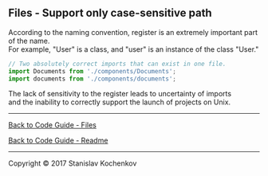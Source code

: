 ## Files - Support only case-sensitive path

According to the naming convention, register is an extremely important part of the name.  
For example, "User" is a class, and "user" is an instance of the class "User."

```javascript
// Two absolutely correct imports that can exist in one file.
import Documents from './components/Documents';
import documents from './components/documents';
```

The lack of sensitivity to the register leads to uncertainty of imports  
and the inability to correctly support the launch of projects on Unix.

---

[Back to Code Guide - Files](https://github.com/UserBug/codeGuide/tree/v2/docs/files)

[Back to Code Guide - Readme](https://github.com/UserBug/codeGuide/tree/v2)

---
Copyright © 2017 Stanislav Kochenkov 